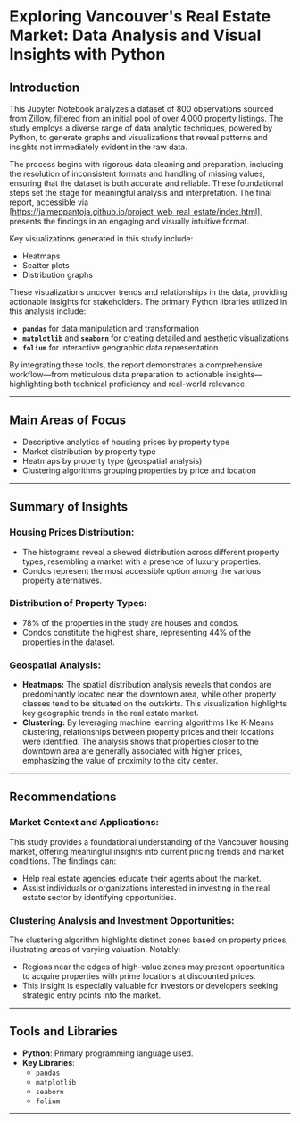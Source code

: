 # Exploring Vancouver's Real Estate Market: Data Analysis and Visual Insights with Python

## Introduction
This Jupyter Notebook analyzes a dataset of 800 observations sourced from Zillow, filtered from an initial pool of over 4,000 property listings. The study employs a diverse range of data analytic techniques, powered by Python, to generate graphs and visualizations that reveal patterns and insights not immediately evident in the raw data.

The process begins with rigorous data cleaning and preparation, including the resolution of inconsistent formats and handling of missing values, ensuring that the dataset is both accurate and reliable. These foundational steps set the stage for meaningful analysis and interpretation. The final report, accessible via [https://jaimeppantoja.github.io/project_web_real_estate/index.html], presents the findings in an engaging and visually intuitive format.

Key visualizations generated in this study include:
- Heatmaps
- Scatter plots
- Distribution graphs

These visualizations uncover trends and relationships in the data, providing actionable insights for stakeholders. The primary Python libraries utilized in this analysis include:
- **`pandas`** for data manipulation and transformation
- **`matplotlib`** and **`seaborn`** for creating detailed and aesthetic visualizations
- **`folium`** for interactive geographic data representation

By integrating these tools, the report demonstrates a comprehensive workflow—from meticulous data preparation to actionable insights—highlighting both technical proficiency and real-world relevance.

---

## Main Areas of Focus
- Descriptive analytics of housing prices by property type
- Market distribution by property type
- Heatmaps by property type (geospatial analysis)
- Clustering algorithms grouping properties by price and location

---

## Summary of Insights

### Housing Prices Distribution:
- The histograms reveal a skewed distribution across different property types, resembling a market with a presence of luxury properties.
- Condos represent the most accessible option among the various property alternatives.

### Distribution of Property Types:
- 78% of the properties in the study are houses and condos.
- Condos constitute the highest share, representing 44% of the properties in the dataset.

### Geospatial Analysis:
- **Heatmaps:** The spatial distribution analysis reveals that condos are predominantly located near the downtown area, while other property classes tend to be situated on the outskirts. This visualization highlights key geographic trends in the real estate market.
- **Clustering:** By leveraging machine learning algorithms like K-Means clustering, relationships between property prices and their locations were identified. The analysis shows that properties closer to the downtown area are generally associated with higher prices, emphasizing the value of proximity to the city center.

---

## Recommendations

### Market Context and Applications:
This study provides a foundational understanding of the Vancouver housing market, offering meaningful insights into current pricing trends and market conditions. The findings can:
- Help real estate agencies educate their agents about the market.
- Assist individuals or organizations interested in investing in the real estate sector by identifying opportunities.

### Clustering Analysis and Investment Opportunities:
The clustering algorithm highlights distinct zones based on property prices, illustrating areas of varying valuation. Notably:
- Regions near the edges of high-value zones may present opportunities to acquire properties with prime locations at discounted prices.
- This insight is especially valuable for investors or developers seeking strategic entry points into the market.

---

## Tools and Libraries
- **Python**: Primary programming language used.
- **Key Libraries**:
  - `pandas`
  - `matplotlib`
  - `seaborn`
  - `folium`

---

